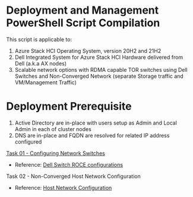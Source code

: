 # Deployment and Management PowerShell Script Compilation

This script is applicable to:
1. Azure Stack HCI Operating System, version 20H2 and 21H2
2. Dell Integrated System for Azure Stack HCI Hardware delivered from Dell (a.k.a AX nodes)
3. Scalable network options with RDMA capable TOR switches using Dell Switches and Non-Converged Network (separate Storage traffic and VM/Management Traffic)

# Deployment Prerequisite
1. Active Directory are in-place with users setup as Admin and Local Admin in each of cluster nodes
2. DNS are in-place and FQDN are resolved for related IP address configured

[Task 01 - Configuring Network Switches](Set-HostNetwork.ps1)
* Reference: [ Dell Switch ROCE configurations ](https://infohub.delltechnologies.com/t/reference-guide-switch-configurations-roce-only-mellanox-cards/)

Task 02 - Non-Converged Host Network Configuration
* Reference: [ Host Network Configuration ](https://infohub.delltechnologies.com/t/reference-guide-network-integration-and-host-network-configuration-options-1/)
